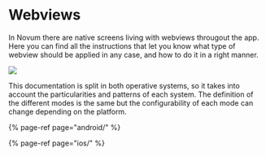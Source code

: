# Webviews

In Novum there are native screens living with webviews througout the app. Here you can find all the instructions that let you know what type of webview should be applied in any case, and how to do it in a right manner.

![](../img/image_webviews_doc.png)

This documentation is split in both operative systems, so it takes into account the particularities and patterns of each system. The definition of the different modes is the same but the configurability of each mode can change depending on the platform.

{% page-ref page="android/" %}

{% page-ref page="ios/" %}

